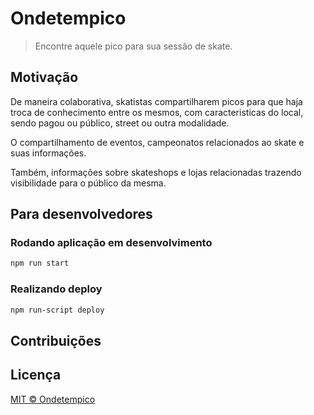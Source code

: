 # Ondetempico
> Encontre aquele pico para sua sessão de skate.

## Motivação
De maneira colaborativa, skatistas compartilharem picos para que haja troca de conhecimento entre os mesmos, com caracteristicas do local, sendo pagou ou público, street ou outra modalidade.

O compartilhamento de eventos, campeonatos relacionados ao skate e suas informações.

Também, informações sobre skateshops e lojas relacionadas trazendo visibilidade para o público da mesma.

## Para desenvolvedores

### Rodando aplicação em desenvolvimento
```sh
npm run start
```

### Realizando deploy
```sh
npm run-script deploy 
```

## Contribuições

## Licença

[MIT © Ondetempico](https://github.com/ondetempico/pwa/blob/master/LICENSE.md)
